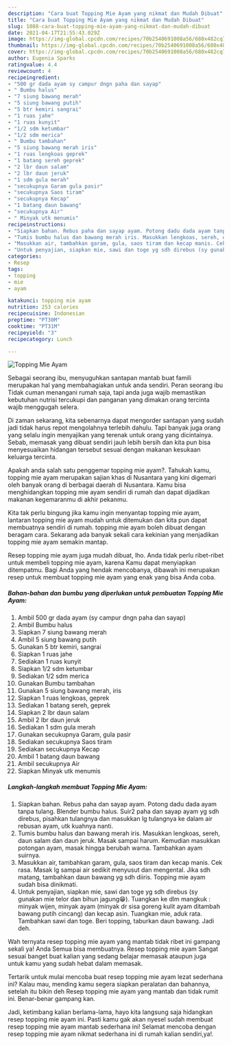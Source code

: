 ```yaml
---
description: "Cara buat Topping Mie Ayam yang nikmat dan Mudah Dibuat"
title: "Cara buat Topping Mie Ayam yang nikmat dan Mudah Dibuat"
slug: 1088-cara-buat-topping-mie-ayam-yang-nikmat-dan-mudah-dibuat
date: 2021-04-17T21:55:43.029Z
image: https://img-global.cpcdn.com/recipes/70b2540691008a56/680x482cq70/topping-mie-ayam-foto-resep-utama.jpg
thumbnail: https://img-global.cpcdn.com/recipes/70b2540691008a56/680x482cq70/topping-mie-ayam-foto-resep-utama.jpg
cover: https://img-global.cpcdn.com/recipes/70b2540691008a56/680x482cq70/topping-mie-ayam-foto-resep-utama.jpg
author: Eugenia Sparks
ratingvalue: 4.4
reviewcount: 4
recipeingredient:
- "500 gr dada ayam sy campur dngn paha dan sayap"
- " Bumbu halus"
- "7 siung bawang merah"
- "5 siung bawang putih"
- "5 btr kemiri sangrai"
- "1 ruas jahe"
- "1 ruas kunyit"
- "1/2 sdm ketumbar"
- "1/2 sdm merica"
- " Bumbu tambahan"
- "5 siung bawang merah iris"
- "1 ruas lengkoas geprek"
- "1 batang sereh geprek"
- "2 lbr daun salam"
- "2 lbr daun jeruk"
- "1 sdm gula merah"
- "secukupnya Garam gula pasir"
- "secukupnya Saos tiram"
- "secukupnya Kecap"
- "1 batang daun bawang"
- "secukupnya Air"
- " Minyak utk menumis"
recipeinstructions:
- "Siapkan bahan. Rebus paha dan sayap ayam. Potong dadu dada ayam tanpa tulang. Blender bumbu halus. Suir2 paha dan sayap ayam yg sdh direbus, pisahkan tulangnya dan masukkan lg tulangnya ke dalam air rebusan ayam, utk kuahnya nanti."
- "Tumis bumbu halus dan bawang merah iris. Masukkan lengkoas, sereh, daun salam dan daun jeruk. Masak sampai harum. Kemudian masukkan potongan ayam, masak hingga berubah warna. Tambahkan ayam suirnya."
- "Masukkan air, tambahkan garam, gula, saos tiram dan kecap manis. Cek rasa. Masak lg sampai air sedikit menyusut dan mengental. Jika sdh matang, tambahkan daun bawang yg sdh diiris. Topping mie ayam sudah bisa dinikmati."
- "Untuk penyajian, siapkan mie, sawi dan toge yg sdh direbus (sy gunakan mie telor dan bihun jagung😁). Tuangkan ke dlm mangkuk : minyak wijen, minyak ayam (minyak dr sisa goreng kulit ayam ditambah bawang putih cincang) dan kecap asin. Tuangkan mie, aduk rata. Tambahkan sawi dan toge. Beri topping, taburkan daun bawang. Jadi deh."
categories:
- Resep
tags:
- topping
- mie
- ayam

katakunci: topping mie ayam 
nutrition: 253 calories
recipecuisine: Indonesian
preptime: "PT30M"
cooktime: "PT31M"
recipeyield: "3"
recipecategory: Lunch

---
```



![Topping Mie Ayam](https://img-global.cpcdn.com/recipes/70b2540691008a56/680x482cq70/topping-mie-ayam-foto-resep-utama.jpg)

Sebagai seorang ibu, menyuguhkan santapan mantab buat famili merupakan hal yang membahagiakan untuk anda sendiri. Peran seorang ibu Tidak cuman menangani rumah saja, tapi anda juga wajib memastikan kebutuhan nutrisi tercukupi dan panganan yang dimakan orang tercinta wajib menggugah selera.

Di zaman  sekarang, kita sebenarnya dapat mengorder santapan yang sudah jadi tidak harus repot mengolahnya terlebih dahulu. Tapi banyak juga orang yang selalu ingin menyajikan yang terenak untuk orang yang dicintainya. Sebab, memasak yang dibuat sendiri jauh lebih bersih dan kita pun bisa menyesuaikan hidangan tersebut sesuai dengan makanan kesukaan keluarga tercinta. 



Apakah anda salah satu penggemar topping mie ayam?. Tahukah kamu, topping mie ayam merupakan sajian khas di Nusantara yang kini digemari oleh banyak orang di berbagai daerah di Nusantara. Kamu bisa menghidangkan topping mie ayam sendiri di rumah dan dapat dijadikan makanan kegemaranmu di akhir pekanmu.

Kita tak perlu bingung jika kamu ingin menyantap topping mie ayam, lantaran topping mie ayam mudah untuk ditemukan dan kita pun dapat membuatnya sendiri di rumah. topping mie ayam boleh dibuat dengan beragam cara. Sekarang ada banyak sekali cara kekinian yang menjadikan topping mie ayam semakin mantap.

Resep topping mie ayam juga mudah dibuat, lho. Anda tidak perlu ribet-ribet untuk membeli topping mie ayam, karena Kamu dapat menyiapkan ditempatmu. Bagi Anda yang hendak mencobanya, dibawah ini merupakan resep untuk membuat topping mie ayam yang enak yang bisa Anda coba.

<!--inarticleads1-->

##### Bahan-bahan dan bumbu yang diperlukan untuk pembuatan Topping Mie Ayam:

1. Ambil 500 gr dada ayam (sy campur dngn paha dan sayap)
1. Ambil  Bumbu halus
1. Siapkan 7 siung bawang merah
1. Ambil 5 siung bawang putih
1. Gunakan 5 btr kemiri, sangrai
1. Siapkan 1 ruas jahe
1. Sediakan 1 ruas kunyit
1. Siapkan 1/2 sdm ketumbar
1. Sediakan 1/2 sdm merica
1. Gunakan  Bumbu tambahan
1. Gunakan 5 siung bawang merah, iris
1. Siapkan 1 ruas lengkoas, geprek
1. Sediakan 1 batang sereh, geprek
1. Siapkan 2 lbr daun salam
1. Ambil 2 lbr daun jeruk
1. Sediakan 1 sdm gula merah
1. Gunakan secukupnya Garam, gula pasir
1. Sediakan secukupnya Saos tiram
1. Sediakan secukupnya Kecap
1. Ambil 1 batang daun bawang
1. Ambil secukupnya Air
1. Siapkan  Minyak utk menumis




<!--inarticleads2-->

##### Langkah-langkah membuat Topping Mie Ayam:

1. Siapkan bahan. Rebus paha dan sayap ayam. Potong dadu dada ayam tanpa tulang. Blender bumbu halus. Suir2 paha dan sayap ayam yg sdh direbus, pisahkan tulangnya dan masukkan lg tulangnya ke dalam air rebusan ayam, utk kuahnya nanti.
1. Tumis bumbu halus dan bawang merah iris. Masukkan lengkoas, sereh, daun salam dan daun jeruk. Masak sampai harum. Kemudian masukkan potongan ayam, masak hingga berubah warna. Tambahkan ayam suirnya.
1. Masukkan air, tambahkan garam, gula, saos tiram dan kecap manis. Cek rasa. Masak lg sampai air sedikit menyusut dan mengental. Jika sdh matang, tambahkan daun bawang yg sdh diiris. Topping mie ayam sudah bisa dinikmati.
1. Untuk penyajian, siapkan mie, sawi dan toge yg sdh direbus (sy gunakan mie telor dan bihun jagung😁). Tuangkan ke dlm mangkuk : minyak wijen, minyak ayam (minyak dr sisa goreng kulit ayam ditambah bawang putih cincang) dan kecap asin. Tuangkan mie, aduk rata. Tambahkan sawi dan toge. Beri topping, taburkan daun bawang. Jadi deh.




Wah ternyata resep topping mie ayam yang mantab tidak ribet ini gampang sekali ya! Anda Semua bisa membuatnya. Resep topping mie ayam Sangat sesuai banget buat kalian yang sedang belajar memasak ataupun juga untuk kamu yang sudah hebat dalam memasak.

Tertarik untuk mulai mencoba buat resep topping mie ayam lezat sederhana ini? Kalau mau, mending kamu segera siapkan peralatan dan bahannya, setelah itu bikin deh Resep topping mie ayam yang mantab dan tidak rumit ini. Benar-benar gampang kan. 

Jadi, ketimbang kalian berlama-lama, hayo kita langsung saja hidangkan resep topping mie ayam ini. Pasti kamu gak akan nyesel sudah membuat resep topping mie ayam mantab sederhana ini! Selamat mencoba dengan resep topping mie ayam nikmat sederhana ini di rumah kalian sendiri,ya!.

